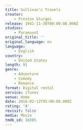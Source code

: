 ```yaml
---
title: Sullivan’s Travels
creator:
    - Preston Sturges
release: 1941-11-30T00:00:00.000Z
studios:
    - Paramount
original_title: ''
original_language: en
language:
    - English
country:
    - United States
length: 91
genre:
    - Adventure
    - Comedy
    - Romance
format: Digital rental
service: iTunes
venue: Home
date: 2018-02-12T05:00:00.000Z
rating: '4'
revisit: false
media: Movie
tmdb_id: 16305
---
```



